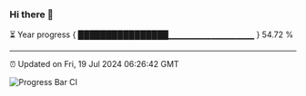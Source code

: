 ### Hi there 👋

⏳ Year progress { ████████████████▁▁▁▁▁▁▁▁▁▁▁▁▁▁ } 54.72 %

---

⏰ Updated on Fri, 19 Jul 2024 06:26:42 GMT

![Progress Bar CI](https://github.com/ZhaoGui/ZhaoGui/workflows/Progress%20Bar%20CI/badge.svg)
